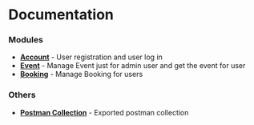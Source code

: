 # Documentation

### Modules

- **[Account](Account.md)** - User registration and user log in
- **[Event](Event.md)** - Manage Event just for admin user and get the event for user
- **[Booking](Booking.md)** - Manage Booking for users

### Others

- **[Postman Collection](EventBooking.postman_collection.json)** - Exported postman collection